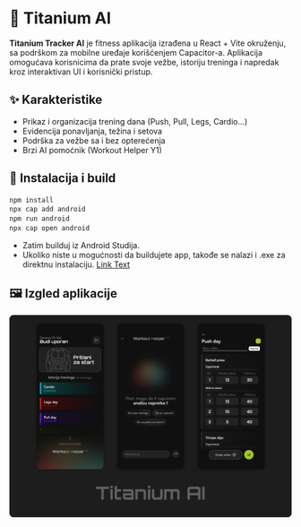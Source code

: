 
# 📱 Titanium AI

**Titanium Tracker AI** je fitness aplikacija izrađena u React + Vite okruženju, sa podrškom za mobilne uređaje korišćenjem Capacitor-a. Aplikacija omogućava korisnicima da prate svoje vežbe, istoriju treninga i napredak kroz interaktivan UI i korisnički pristup.

## ✨ Karakteristike
- Prikaz i organizacija trening dana (Push, Pull, Legs, Cardio...)
- Evidencija ponavljanja, težina i setova
- Podrška za vežbe sa i bez opterećenja
- Brzi AI pomoćnik (Workout Helper Y1)

## 📲 Instalacija i build

```bash
npm install
npx cap add android
npm run android
npx cap open android
```
- Zatim builduj iz Android Studija.
- Ukoliko niste u mogućnosti da buildujete app, takođe se nalazi i .exe za direktnu instalaciju.
[Link Text](https://mega.nz/file/yQViTJBD#SK2_EzMux9xXyj5WeuTjdlc2ANOBxluBtDQ7Zt1980E)

## 🖼️ Izgled aplikacije

![image alt](https://github.com/mitic52/titanium-ai/blob/main/banner.png?raw=true)
